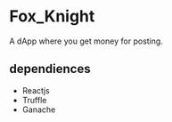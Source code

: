 # Fox_Knight
A dApp where you get money for posting.

## dependiences

- Reactjs
- Truffle
- Ganache
